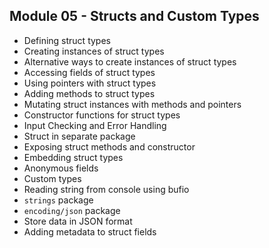 ## Module 05 - Structs and Custom Types

- Defining struct types
- Creating instances of struct types
- Alternative ways to create instances of struct types
- Accessing fields of struct types
- Using pointers with struct types
- Adding methods to struct types
- Mutating struct instances with methods and pointers
- Constructor functions for struct types
- Input Checking and Error Handling
- Struct in separate package
- Exposing struct methods and constructor
- Embedding struct types
- Anonymous fields
- Custom types
- Reading string from console using bufio
- `strings` package
- `encoding/json` package
- Store data in JSON format
- Adding metadata to struct fields
